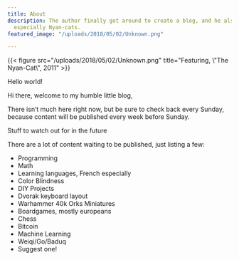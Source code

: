 ```yaml
---
title: About
description: The author finally got around to create a blog, and he also likes cats,
  especially Nyan-cats.
featured_image: "/uploads/2018/05/02/Unknown.png"

---
```

{{< figure src="/uploads/2018/05/02/Unknown.png" title="Featuring, \\"The Nyan-Cat\\", 2011" >}}

Hello world!

Hi there, welcome to my humble little blog,

There isn’t much here right now, but be sure to check back every Sunday, because content will be published every week before Sunday.

Stuff to watch out for in the future

There are a lot of content waiting to be published, just listing a few:

* Programming
* Math
* Learning languages, French especially
* Color Blindness
* DIY Projects
* Dvorak keyboard layout
* Warhammer 40k Orks Miniatures
* Boardgames, mostly europeans
* Chess
* Bitcoin
* Machine Learning
* Weiqi/Go/Baduq
* Suggest one!